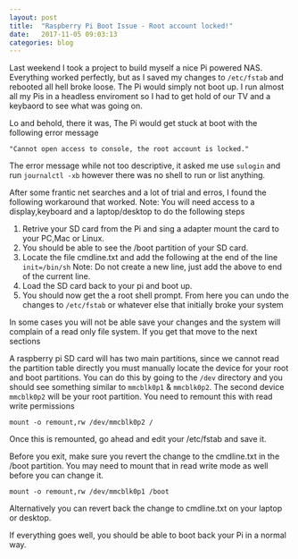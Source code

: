 ```yaml
---
layout: post
title:  "Raspberry Pi Boot Issue - Root account locked!"
date:   2017-11-05 09:03:13
categories: blog
---
```


Last weekend I took a project to build myself a nice Pi powered NAS. Everything worked perfectly, but as I saved my changes to `/etc/fstab` and rebooted all hell broke loose. The Pi would simply not boot up. I run almost all my Pis in a headless enviroment so I had to get hold of our TV and a keybaord to see what was going on. 

Lo and behold, there it was, The Pi would get stuck at boot with the following error message

	"Cannot open access to console, the root account is locked." 

The error message while not too descriptive, it asked me use `sulogin` and run `journalctl -xb` however there was no shell to run or list anything. 

After some frantic net searches and a lot of trial and erros, I found the following workaround that worked. Note: You will need access to a display,keyboard and a laptop/desktop to do the following steps 

1. Retrive your SD card from the Pi and sing a adapter mount the card to your PC,Mac or Linux.
2. You should be able to see the /boot partition of your SD card.
3. Locate the file cmdline.txt and add the following at the end of the line `init=/bin/sh` Note: Do not create a new line, just add the above to end of the current line.
4. Load the SD card back to your pi and boot up. 
5. You should now get the a root shell prompt. From here you can undo the changes to `/etc/fstab` or whatever else that initially broke your system

In some cases you will not be able save your changes and the system will complain of a read only file system. If you get that move to the next sections

A raspberry pi SD card will has two main partitions, since we cannot read the partition table directly you must manually locate the device for your root and boot partitions. You can do this by going to the `/dev` directory and you should see something similar to `mmcblk0p1` & `mmcblk0p2`. The second device `mmcblk0p2` will be your root partition. You need to remount this with read write permissions

	mount -o remount,rw /dev/mmcblk0p2 /

Once this is remounted, go ahead and edit your /etc/fstab and save it.

Before you exit, make sure you revert the change to the cmdline.txt in the /boot partition. You may need to mount that in read write mode as well before you can change it.

	mount -o remount,rw /dev/mmcblk0p1 /boot

Alternatively you can revert back the change to cmdline.txt on your laptop or desktop.

If everything goes well, you should be able to boot back your Pi in a normal way.
